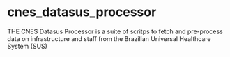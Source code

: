 # cnes_datasus_processor
THE CNES Datasus Processor is a suite of scritps to fetch and pre-process data on infrastructure and staff from the Brazilian Universal Healthcare System (SUS)
